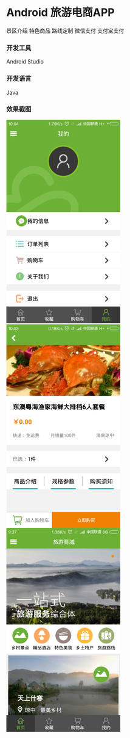 # Android 旅游电商APP
景区介绍
特色商品
路线定制
微信支付
支付宝支付

### 开发工具
Android Studio

### 开发语言
Java

### 效果截图
<img src="https://github.com/melodyne/shop-app/blob/master/1477878574.jpg?raw=true" width="300"/> <img src="https://github.com/melodyne/shop-app/blob/master/2374876241.jpg?raw=true" width = "300" align=center /> <img src="https://github.com/melodyne/shop-app/blob/master/5428763228.jpg?raw=true" width="300"/>
